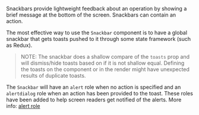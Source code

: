 Snackbars provide lightweight feedback about an operation by showing a brief
message at the bottom of the screen. Snackbars can contain an action.

The most effective way to use the `Snackbar` component is to have a global
snackbar that gets toasts pushed to it through some state framework (such as
Redux).

> NOTE: The snackbar does a shallow compare of the `toasts` prop and will
> dismiss/hide toasts based on if it is not shallow equal. Defining the toasts
> on the component or in the render might have unexpected results of duplicate
> toasts.

The `Snackbar` will have an `alert` role when no action is specified and an
`alertdialog` role when an action has been provided to the toast. These roles
have been added to help screen readers get notified of the alerts. More info:
[alert role](https://developer.mozilla.org/en-US/docs/Web/Accessibility/ARIA/ARIA_Techniques/Using_the_alert_role)
